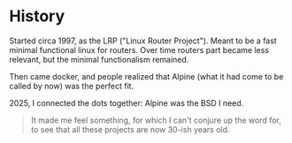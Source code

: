 # History

Started circa 1997, as the LRP ("Linux Router Project"). Meant to be a fast
minimal functional linux for routers. Over time routers part became less
relevant, but the minimal functionalism remained.

Then came docker, and people realized that Alpine (what it had come to be called
by now) was the perfect fit.

2025, I connected the dots together: Alpine was the BSD I need.

> It made me feel something, for which I can't conjure up the word for, to see
> that all these projects are now 30-ish years old.
